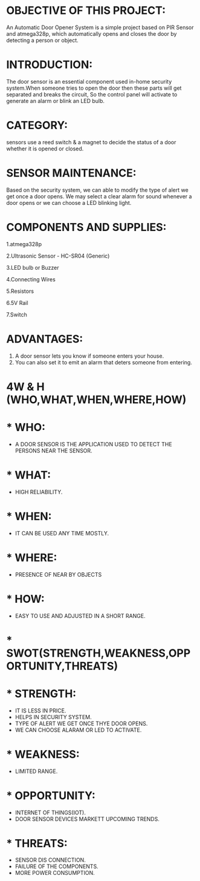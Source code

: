 # OBJECTIVE OF THIS PROJECT:
An Automatic Door Opener System is a simple project based on PIR Sensor and atmega328p, which automatically opens and closes the door by detecting a person or object.

# INTRODUCTION:
The door sensor is an essential component used in-home security system.When someone tries to open the door then these parts will get separated and breaks the circuit, So the control panel will activate to generate an alarm or blink an LED bulb.
# CATEGORY:
sensors use a reed switch & a magnet to decide the status of a door whether it is opened or closed.

# SENSOR MAINTENANCE:
Based on the security system, we can able to modify the type of alert we get once a door opens. We may select a clear alarm for sound whenever a door opens or we can choose a LED blinking light.

# COMPONENTS AND SUPPLIES:
1.atmega328p 

2.Ultrasonic Sensor - HC-SR04 (Generic)

3.LED bulb or Buzzer

4.Connecting Wires

5.Resistors

6.5V Rail

7.Switch

# ADVANTAGES:
1. A door sensor lets you know if someone enters your house.
2. You can also set it to emit an alarm that deters someone from entering.

# 4W & H  (WHO,WHAT,WHEN,WHERE,HOW)

# * WHO:
 * A DOOR SENSOR IS THE APPLICATION USED TO DETECT THE PERSONS NEAR THE SENSOR.
# * WHAT:
 * HIGH RELIABILITY.
# * WHEN:
 * IT CAN BE USED ANY TIME MOSTLY.
# * WHERE:
 * PRESENCE OF NEAR BY OBJECTS
# * HOW:
 * EASY TO USE AND ADJUSTED IN A SHORT RANGE.

# * SWOT(STRENGTH,WEAKNESS,OPPORTUNITY,THREATS)

# * STRENGTH:
 * IT IS LESS IN PRICE.
 * HELPS IN SECURITY SYSTEM.
 * TYPE OF ALERT WE GET ONCE THYE DOOR OPENS.
 * WE CAN CHOOSE ALARAM OR LED TO ACTIVATE.
# * WEAKNESS:
 * LIMITED RANGE.
# * OPPORTUNITY:
 * INTERNET OF THINGS(IOT).
 * DOOR SENSOR DEVICES MARKETT UPCOMING TRENDS.
# * THREATS:
 * SENSOR DIS CONNECTION.
 * FAILURE OF THE COMPONENTS.
 * MORE POWER CONSUMPTION.

